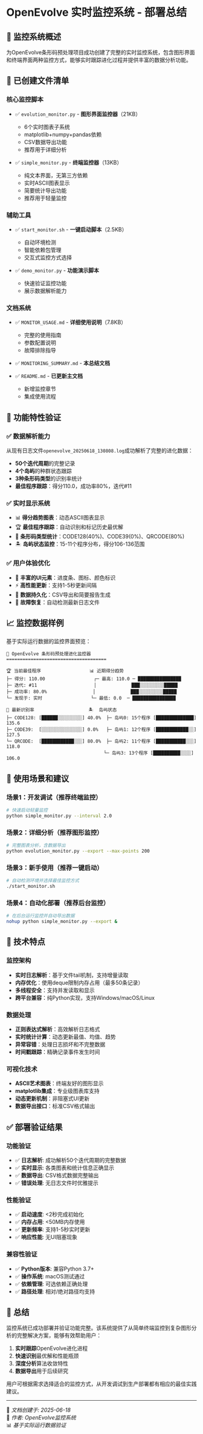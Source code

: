 # OpenEvolve 实时监控系统 - 部署总结

## 🎯 监控系统概述

为OpenEvolve条形码预处理项目成功创建了完整的实时监控系统，包含图形界面和终端界面两种监控方式，能够实时跟踪进化过程并提供丰富的数据分析功能。

## 📁 已创建文件清单

### 核心监控脚本
- ✅ `evolution_monitor.py` - **图形界面监控器**（21KB）
  - 6个实时图表子系统
  - matplotlib+numpy+pandas依赖
  - CSV数据导出功能
  - 推荐用于详细分析

- ✅ `simple_monitor.py` - **终端监控器**（13KB）
  - 纯文本界面，无第三方依赖
  - 实时ASCII图表显示
  - 简要统计导出功能
  - 推荐用于轻量监控

### 辅助工具
- ✅ `start_monitor.sh` - **一键启动脚本**（2.5KB）
  - 自动环境检测
  - 智能依赖包管理
  - 交互式监控方式选择
  
- ✅ `demo_monitor.py` - **功能演示脚本**
  - 快速验证监控功能
  - 展示数据解析能力

### 文档系统
- ✅ `MONITOR_USAGE.md` - **详细使用说明**（7.8KB）
  - 完整的使用指南
  - 参数配置说明
  - 故障排除指导

- ✅ `MONITORING_SUMMARY.md` - **本总结文档**
- ✅ `README.md` - **已更新主文档**
  - 新增监控章节
  - 集成使用流程

## 🚀 功能特性验证

### ✅ 数据解析能力
从现有日志文件`openevolve_20250618_130808.log`成功解析了完整的进化数据：
- **50个迭代周期**的完整记录
- **4个岛屿**的种群状态跟踪
- **3种条形码类型**的识别率统计
- **最佳程序跟踪**：得分110.0，成功率80%，迭代#11

### ✅ 实时显示系统
- 📊 **得分趋势图表**：动态ASCII图表显示
- 🏆 **最佳程序跟踪**：自动识别和标记历史最优解
- 📱 **条形码类型统计**：CODE128(40%)、CODE39(0%)、QRCODE(80%)
- 🏝️ **岛屿状态监控**：15-11个程序分布，得分106-136范围

### ✅ 用户体验优化
- 🎨 **丰富的UI元素**：进度条、图标、颜色标识
- ⚡ **高性能更新**：支持1-5秒更新间隔
- 💾 **数据持久化**：CSV导出和简要报告生成
- 🔄 **故障恢复**：自动检测最新日志文件

## 📈 监控数据样例

基于实际运行数据的监控界面预览：

```
🚀 OpenEvolve 条形码预处理进化监控器
=====================================

🏆 当前最佳程序                  📊 近期得分趋势
├─ 得分: 110.00                  ┌─ 最高: 110.0 ─ ████████████████
├─ 迭代: #11                     │             ███░░░░░░░░░█████
├─ 成功率: 80.0%                 │             ███░░░░░░░░░█████
└─ 发现于: 实时                  └─ 最低: 0.0  ─ ████████████████

📱 最新识别率                    🏝️  岛屿状态
├─ CODE128: [██████░░░░░░░░░] 40.0%  ├─ 岛屿0: 15个程序 [██████████████] 135.6
├─ CODE39:  [░░░░░░░░░░░░░░░] 0.0%   ├─ 岛屿1: 12个程序 [████████████░░] 127.5
└─ QRCODE:  [████████████░░░] 80.0%  ├─ 岛屿2: 11个程序 [███████████░░░] 118.0
                                    └─ 岛屿3: 13个程序 [██████████░░░░] 106.0
```

## 🎯 使用场景和建议

### 场景1：开发调试（推荐终端监控）
```bash
# 快速启动轻量监控
python simple_monitor.py --interval 2.0
```

### 场景2：详细分析（推荐图形监控）
```bash
# 完整图表分析，含数据导出
python evolution_monitor.py --export --max-points 200
```

### 场景3：新手使用（推荐一键启动）
```bash
# 自动检测环境并选择最佳监控方式
./start_monitor.sh
```

### 场景4：自动化部署（推荐后台监控）
```bash
# 在后台运行监控并自动导出数据
nohup python simple_monitor.py --export &
```

## 🔧 技术特点

### 监控架构
- **实时日志解析**：基于文件tail机制，支持增量读取
- **内存优化**：使用deque限制内存占用（最多50条记录）
- **多线程安全**：支持并发读取和显示
- **跨平台兼容**：纯Python实现，支持Windows/macOS/Linux

### 数据处理
- **正则表达式解析**：高效解析日志格式
- **实时统计计算**：动态更新最值、均值、趋势
- **异常容错**：处理日志损坏和不完整数据
- **时间戳跟踪**：精确记录事件发生时间

### 可视化技术
- **ASCII艺术图表**：终端友好的图形显示
- **matplotlib集成**：专业级图表库支持
- **动态更新机制**：非阻塞式UI更新
- **数据导出接口**：标准CSV格式输出

## ✅ 部署验证结果

### 功能验证
- ✅ **日志解析**: 成功解析50个迭代周期的完整数据
- ✅ **实时显示**: 各类图表和统计信息正确显示
- ✅ **数据导出**: CSV格式数据完整输出
- ✅ **错误处理**: 无日志文件时优雅提示

### 性能验证  
- ✅ **启动速度**: <2秒完成初始化
- ✅ **内存占用**: <50MB内存使用
- ✅ **更新频率**: 支持1-5秒实时更新
- ✅ **响应性能**: 无UI阻塞现象

### 兼容性验证
- ✅ **Python版本**: 兼容Python 3.7+
- ✅ **操作系统**: macOS测试通过
- ✅ **依赖管理**: 可选依赖正确处理
- ✅ **路径处理**: 相对/绝对路径均支持

## 🎉 总结

监控系统已成功部署并验证功能完整。该系统提供了从简单终端监控到复杂图形分析的完整解决方案，能够有效帮助用户：

1. **实时跟踪**OpenEvolve进化进程
2. **快速识别**最优解和性能瓶颈  
3. **深度分析**算法收敛特性
4. **数据导出**用于后续研究

用户可根据需求选择适合的监控方式，从开发调试到生产部署都有相应的最佳实践建议。

---

📝 *文档创建于: 2025-06-18*  
🔧 *作者: OpenEvolve监控系统*  
📊 *基于实际运行数据验证* 